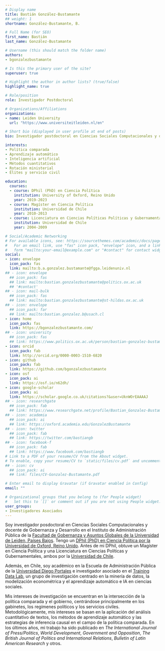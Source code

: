 ```yaml
---
# Display name
title: Bastián González-Bustamante
## weight: 1
shortname: González-Bustamante, B.

# Full Name (for SEO)
first_name: Bastián
last_name: González-Bustamante

# Username (this should match the folder name)
authors:
- bgonzalezbustamante

# Is this the primary user of the site?
superuser: true

# Highlight the author in author lists? (true/false)
highlight_name: true

# Role/position
role: Investigador Postdoctoral

# Organizations/Affiliations
organizations:
- name: Leiden University
  url: "https://www.universiteitleiden.nl/en"

# Short bio (displayed in user profile at end of posts)
bio: Investigador postdoctoral en Ciencias Sociales Computacionales y docente de Gobernanza y Desarrollo en el Instituto de Administración Pública de la Facultad de Gobernanza y Asuntos Globales de la Universidad de Leiden, Países Bajos. Profesor de la Escuela de Administración Pública de la Universidad Diego Portales e Investigador Asociado en Training Data Lab, Chile.

interests:
- Política comparada
- Aprendizaje automático
- Inteligencia artificial
- Métodos cuantitativos
- Rotación ministerial
- Élites y servicio civil

education:
  courses:
  - course: DPhil (PhD) en Ciencia Política
    institution: University of Oxford, Reino Unido
    year: 2019-2023
  - course: Magíster en Ciencia Política
    institution: Universidad de Chile
    year: 2010-2013
  - course: Licenciatura en Ciencias Políticas Políticas y Gubernamentales
    institution: Universidad de Chile
    year: 2004-2009

# Social/Academic Networking
# For available icons, see: https://sourcethemes.com/academic/docs/page-builder/#icons
#   For an email link, use "fas" icon pack, "envelope" icon, and a link in the
#   form "mailto:your-email@example.com" or "#contact" for contact widget.
social:
- icon: envelope
  icon_pack: fas
  link: mailto:b.a.gonzalez.bustamante@fgga.leidenuniv.nl
## - icon: envelope
  ## icon_pack: fas
  ## link: mailto:bastian.gonzalezbustamante@politics.ox.ac.uk
  ## '#contact'
## - icon: mail-bulk
  ## icon_pack: fas
  ## link: mailto:bastian.gonzalezbustamante@st-hildas.ox.ac.uk
## - icon: envelope
  ## icon_pack: far
  ## link: mailto:bastian.gonzalez.b@usach.cl
- icon: home
  icon_pack: fas
  link: https://bgonzalezbustamante.com/
## - icon: university
  ## icon_pack: fas
  ## link: https://www.politics.ox.ac.uk/person/bastian-gonzalez-bustamante
- icon: orcid
  icon_pack: fab
  link: http://orcid.org/0000-0003-1510-6820
- icon: github
  icon_pack: fab
  link: https://github.com/bgonzalezbustamante
- icon: osf
  icon_pack: ai
  link: https://osf.io/n62dh/
- icon: google-scholar
  icon_pack: ai
  link: https://scholar.google.co.uk/citations?&user=UknWOrEAAAAJ
## - icon: researchgate
  ## icon_pack: fab
  ## link: https://www.researchgate.net/profile/Bastian_Gonzalez-Bustamante
## - icon: academia
  ## icon_pack: ai
  ## link: https://oxford.academia.edu/GonzalezBustamante
## - icon: twitter
  ## icon_pack: fab
  ## link: https://twitter.com/bastiangb
## - icon: facebook-f
  ## icon_pack: fab
  ## link: https://www.facebook.com/bastiangb
# Link to a PDF of your resume/CV from the About widget.
# To enable, copy your resume/CV to `static/files/cv.pdf` and uncomment the lines below.
## - icon: cv
  ## icon_pack: ai
  ## link: files/CV-Gonzalez-Bustamante.pdf

# Enter email to display Gravatar (if Gravatar enabled in Config)
email: ""

# Organizational groups that you belong to (for People widget)
#   Set this to `[]` or comment out if you are not using People widget.
user_groups:
- Investigadores Asociados
---
```


Soy investigador posdoctoral en Ciencias Sociales Computacionales y docente de Gobernanza y Desarrollo en el Instituto de Administración Pública de la [Facultad de Gobernanza y Asuntos Globales de la Universidad de Leiden, Países Bajos]((https://www.universiteitleiden.nl/en/governance-and-global-affairs)). Tengo un [DPhil (PhD) en Ciencia Política por la Universidad de Oxford, Reino Unido](https://www.politics.ox.ac.uk/). Antes de mi DPhil, obtuve un Magíster en Ciencia Política y una Licenciatura en Ciencias Políticas y Gubernamentales, ambos por la [Universidad de Chile](https://www.uchile.cl/).

Además, en Chile, soy académico en la Escuela de Administración Pública de la [Universidad Diego Portales](https://www.udp.cl/) e investigador asociado en el [Training Data Lab](https://training-datalab.com/), un grupo de investigación centrado en la minería de datos, la modelización econométrica y el aprendizaje automático e IA en ciencias sociales.

Mis intereses de investigación se encuentran en la intersección de la política comparada y el gobierno, centrándose principalmente en los gabinetes, los regímenes políticos y los servicios civiles. Metodológicamente, mis intereses se basan en la aplicación del análisis cuantitativo de textos, los métodos de aprendizaje automático y las estrategias de inferencia causal en el campo de la política comparada. En los últimos años, mi trabajo ha sido publicado en *The International Journal of Press/Politics*, *World Development*, *Government and Opposition*, *The British Journal of Politics and International Relations*, *Bulletin of Latin American Research* y otros.
